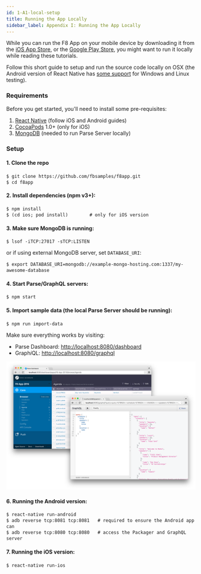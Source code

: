 ```yaml
---
id: 1-A1-local-setup
title: Running the App Locally
sidebar_label: Appendix I: Running the App Locally
---
```


While you can run the F8 App on your mobile device by downloading it from the [iOS App Store](https://itunes.apple.com/us/app/f8/id853467066), or the [Google Play Store](https://play.google.com/store/apps/details?id=com.facebook.f8), you might want to run it locally while reading these tutorials.

Follow this short guide to setup and run the source code locally on OSX (the Android version of React Native has [some support](http://facebook.github.io/react-native/docs/linux-windows-support.html#content) for Windows and Linux testing).

### Requirements

Before you get started, you'll need to install some pre-requisites:

1. [React Native](http://facebook.github.io/react-native/docs/getting-started.html) (follow iOS and Android guides)
2. [CocoaPods](http://cocoapods.org) 1.0+ (only for iOS)
3. [MongoDB](https://www.mongodb.org/downloads) (needed to run Parse Server locally)

### Setup

#### 1. **Clone the repo**

```
$ git clone https://github.com/fbsamples/f8app.git
$ cd f8app
```

#### 2. **Install dependencies** (npm v3+):

```
$ npm install
$ (cd ios; pod install)        # only for iOS version
```

#### 3. **Make sure MongoDB is running:**

```
$ lsof -iTCP:27017 -sTCP:LISTEN
```

or if using external MongoDB server, set `DATABASE_URI`:

```
$ export DATABASE_URI=mongodb://example-mongo-hosting.com:1337/my-awesome-database
```

#### 4. **Start Parse/GraphQL servers:**

```
$ npm start
```

#### 5. **Import sample data** (the local Parse Server should be running):

```
$ npm run import-data
```

Make sure everything works by visiting:

* Parse Dashboard: [http://localhost:8080/dashboard](http://localhost:8080/dashboard)
* Graph*i*QL: [http://localhost:8080/graphql](http://localhost:8080/graphql?query=query+%7B%0A++schedule+%7B%0A++++title%0A++++speakers+%7B%0A++++++name%0A++++++title%0A++++%7D%0A++++location+%7B%0A++++++name%0A++++%7D%0A++%7D%0A%7D)

![Parse Dashboard](/images/screenshot-server@2x.png)

#### 6. **Running the Android version**:

```
$ react-native run-android
$ adb reverse tcp:8081 tcp:8081   # required to ensure the Android app can
$ adb reverse tcp:8080 tcp:8080   # access the Packager and GraphQL server
```


#### 7. **Running the iOS version:**

```
$ react-native run-ios
```